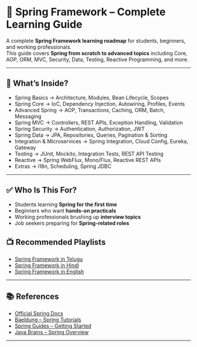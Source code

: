 # 🌱 Spring Framework – Complete Learning Guide

A complete **Spring Framework learning roadmap** for students, beginners, and working professionals.  
This guide covers **Spring from scratch to advanced topics** including Core, AOP, ORM, MVC, Security, Data, Testing, Reactive Programming, and more.

---

## 📌 What’s Inside?
- Spring Basics → Architecture, Modules, Bean Lifecycle, Scopes  
- Spring Core → IoC, Dependency Injection, Autowiring, Profiles, Events  
- Advanced Spring → AOP, Transactions, Caching, ORM, Batch, Messaging  
- Spring MVC → Controllers, REST APIs, Exception Handling, Validation  
- Spring Security → Authentication, Authorization, JWT  
- Spring Data → JPA, Repositories, Queries, Pagination & Sorting  
- Integration & Microservices → Spring Integration, Cloud Config, Eureka, Gateway  
- Testing → JUnit, Mockito, Integration Tests, REST API Testing  
- Reactive → Spring WebFlux, Mono/Flux, Reactive REST APIs  
- Extras → i18n, Scheduling, Spring JDBC  

---

## ✅ Who Is This For?
- Students learning **Spring for the first time**  
- Beginners who want **hands-on practicals**  
- Working professionals brushing up **interview topics**  
- Job seekers preparing for **Spring-related roles**  

## 📺 Recommended Playlists
- [Spring Framework in Telugu](https://www.youtube.com/watch?v=8DEonl-iqhY)  
- [Spring Framework in Hindi](https://www.youtube.com/playlist?list=PL0zysOflRCekeiERASkpi-crREVensZGS)  
- [Spring Framework in English](https://www.youtube.com/watch?v=DrMmHTHTcCo)  

---

## 📚 References
- [Official Spring Docs](https://docs.spring.io/spring-framework/docs/current/reference/html/)  
- [Baeldung – Spring Tutorials](https://www.baeldung.com/spring-tutorial)  
- [Spring Guides – Getting Started](https://spring.io/guides)  
- [Java Brains – Spring Overview](https://javabrains.io/topics/spring)  

---


